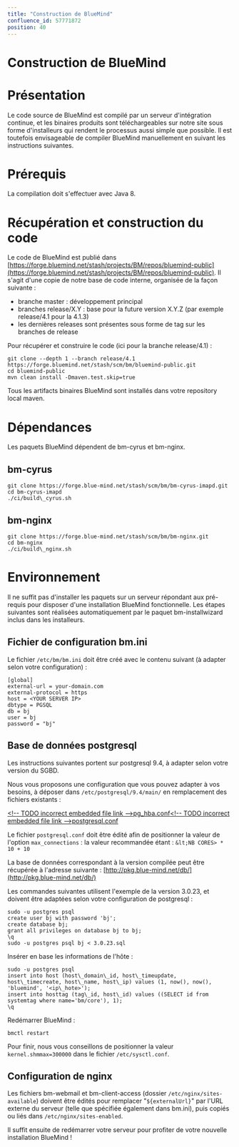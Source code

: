 ```yaml
---
title: "Construction de BlueMind"
confluence_id: 57771872
position: 40
---
```

# Construction de BlueMind


# Présentation

Le code source de BlueMind est compilé par un serveur d'intégration continue, et les binaires produits sont téléchargeables sur notre site sous forme d'installeurs qui rendent le processus aussi simple que possible. Il est toutefois envisageable de compiler BlueMind manuellement en suivant les instructions suivantes.

# Prérequis

La compilation doit s'effectuer avec Java 8.


# Récupération et construction du code

Le code de BlueMind est publié dans [https://forge.bluemind.net/stash/projects/BM/repos/bluemind-public](https://forge.bluemind.net/stash/projects/BM/repos/bluemind-public). Il s'agit d'une copie de notre base de code interne, organisée de la façon suivante :

- branche master : développement principal
- branches release/X.Y : base pour la future version X.Y.Z (par exemple release/4.1 pour la 4.1.3)
- les dernières releases sont présentes sous forme de tag sur les branches de release


Pour récupérer et construire le code (ici pour la branche release/4.1) :


```
git clone --depth 1 --branch release/4.1 https://forge.bluemind.net/stash/scm/bm/bluemind-public.git
cd bluemind-public
mvn clean install -Dmaven.test.skip=true
```


Tous les artifacts binaires BlueMind sont installés dans votre repository local maven.

# Dépendances

Les paquets BlueMind dépendent de bm-cyrus et bm-nginx.

## bm-cyrus


```
git clone https://forge.blue-mind.net/stash/scm/bm/bm-cyrus-imapd.git
cd bm-cyrus-imapd
./ci/build\_cyrus.sh
```


## bm-nginx


```
git clone https://forge.blue-mind.net/stash/scm/bm/bm-nginx.git
cd bm-nginx
./ci/build\_nginx.sh
```


# Environnement

Il ne suffit pas d'installer les paquets sur un serveur répondant aux pré-requis pour disposer d'une installation BlueMind fonctionnelle. Les étapes suivantes sont réalisées automatiquement par le paquet bm-installwizard inclus dans les installeurs.

## Fichier de configuration bm.ini

Le fichier `/etc/bm/bm.ini` doit être créé avec le contenu suivant (à adapter selon votre configuration) :


```
[global]
external-url = your-domain.com
external-protocol = https
host = <YOUR SERVER IP>
dbtype = PGSQL
db = bj
user = bj
password = "bj"
```


## Base de données postgresql

Les instructions suivantes portent sur postgresql 9.4, à adapter selon votre version du SGBD.

Nous vous proposons une configuration que vous pouvez adapter à vos besoins, à déposer dans `/etc/postgresql/9.4/main/` en remplacement des fichiers existants :

[&lt;!-- TODO incorrect embedded file link -->pg_hba.conf](/confluence/download/attachments/57771872/pg_hba.conf?version=1&modificationDate=1576233027500&api=v2)[&lt;!-- TODO incorrect embedded file link -->postgresql.conf](/confluence/download/attachments/57771872/postgresql.conf?version=1&modificationDate=1576233027079&api=v2)

Le fichier `postgresql.conf` doit être édité afin de positionner la valeur de l'option `max_connections` : la valeur recommandée étant : `&lt;NB CORES> * 10 + 10`

La base de données correspondant à la version compilée peut être récupérée à l'adresse suivante : [http://pkg.blue-mind.net/db/](http://pkg.blue-mind.net/db/)

Les commandes suivantes utilisent l'exemple de la version 3.0.23, et doivent être adaptées selon votre configuration de postgresql :


```
sudo -u postgres psql
create user bj with password 'bj';
create database bj;
grant all privileges on database bj to bj;
\q
sudo -u postgres psql bj < 3.0.23.sql
```


Insérer en base les informations de l'hôte :


```
sudo -u postgres psql
insert into host (host\_domain\_id, host\_timeupdate, host\_timecreate, host\_name, host\_ip) values (1, now(), now(), 'bluemind', '<ip\_hote>');
insert into hosttag (tag\_id, host\_id) values ((SELECT id from systemtag where name='bm/core'), 1);
\q
```


Redémarrer BlueMind :


```
bmctl restart
```


Pour finir, nous vous conseillons de positionner la valeur `kernel.shmmax=300000` dans le fichier `/etc/sysctl.conf`.

## Configuration de nginx

Les fichiers bm-webmail et bm-client-access (dossier `/etc/nginx/sites-available`) doivent être édités pour remplacer "`${externalUrl}`" par l'URL externe du serveur (telle que spécifiée également dans bm.ini), puis copiés ou liés dans `/etc/nginx/sites-enabled`.

Il suffit ensuite de redémarrer votre serveur pour profiter de votre nouvelle installation BlueMind !


